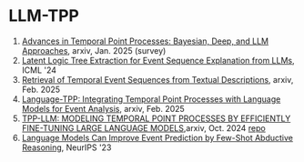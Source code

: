 # LLM-TPP



1. [Advances in Temporal Point Processes: Bayesian, Deep, and LLM Approaches](https://arxiv.org/pdf/2501.14291), arxiv, Jan. 2025 (survey)
2. [Latent Logic Tree Extraction for Event Sequence Explanation from LLMs](https://arxiv.org/pdf/2406.01124), ICML '24
3. [Retrieval of Temporal Event Sequences from Textual Descriptions](https://arxiv.org/pdf/2410.14043), arxiv, Feb. 2025
4. [Language-TPP: Integrating Temporal Point Processes with Language Models for Event Analysis](https://arxiv.org/pdf/2502.07139), arxiv, Feb. 2025
5. [TPP-LLM: MODELING TEMPORAL POINT PROCESSES BY EFFICIENTLY FINE-TUNING LARGE LANGUAGE MODELS](https://arxiv.org/pdf/2410.02062),arxiv, Oct. 2024 [repo](https://github.com/zefang-liu/TPP-LLM)
6. [Language Models Can Improve Event Prediction by Few-Shot Abductive Reasoning](https://arxiv.org/pdf/2305.16646), NeurIPS '23
   
